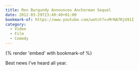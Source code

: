 ```yaml
---
title: Ron Burgundy Announces Anchorman Sequel
date: 2012-03-29T23:49:49+01:00
bookmark-of: https://www.youtube.com/watch?v=MrNA7RjU91I
category:
  - Video
  - Film
  - Comedy
---
```

{% render 'embed' with bookmark-of %}

Best news I’ve heard all year.
